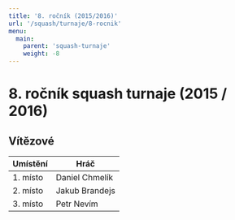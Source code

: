 ```yaml
---
title: '8. ročník (2015/2016)'
url: '/squash/turnaje/8-rocnik'
menu:
  main:
    parent: 'squash-turnaje'
    weight: -8
---
```


# 8. ročník squash turnaje (2015 / 2016)

## Vítězové

Umístění | Hráč
---------|-----------
1. místo | Daniel Chmelík
2. místo | Jakub Brandejs
3. místo | Petr Nevím
